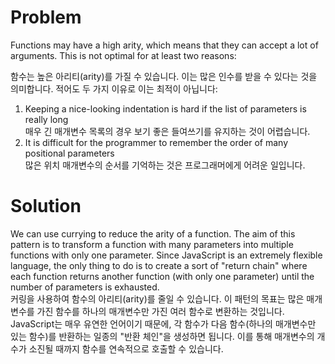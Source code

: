 # Problem

Functions may have a high arity, which means that they can accept a lot of arguments. This is not optimal for at least two reasons:

함수는 높은 아리티(arity)를 가질 수 있습니다. 이는 많은 인수를 받을 수 있다는 것을 의미합니다. 적어도 두 가지 이유로 이는 최적이 아닙니다:

  1. Keeping a nice-looking indentation is hard if the list of parameters is really long  
     매우 긴 매개변수 목록의 경우 보기 좋은 들여쓰기를 유지하는 것이 어렵습니다.
  2. It is difficult for the programmer to remember the order of many positional parameters  
     많은 위치 매개변수의 순서를 기억하는 것은 프로그래머에게 어려운 일입니다.

# Solution

We can use currying to reduce the arity of a function. The aim of this pattern is to transform a function with many parameters into multiple functions with only one parameter.
Since JavaScript is an extremely flexible language, the only thing to do is to create a sort of "return chain" where each function returns another function (with only one parameter) until the number of parameters is exhausted.  
커링을 사용하여 함수의 아리티(arity)를 줄일 수 있습니다. 이 패턴의 목표는 많은 매개변수를 가진 함수를 하나의 매개변수만 가진 여러 함수로 변환하는 것입니다. JavaScript는 매우 유연한 언어이기 때문에, 각 함수가 다음 함수(하나의 매개변수만 있는 함수)를 반환하는 일종의 "반환 체인"을 생성하면 됩니다. 이를 통해 매개변수의 개수가 소진될 때까지 함수를 연속적으로 호출할 수 있습니다.

